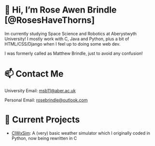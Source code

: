 # 👋 Hi, I’m Rose Awen Brindle [@RosesHaveThorns]

Im currently studying Space Science and Robotics at Aberystwyth University! I mostly work with C, Java and Python, plus a bit of HTML/CSS/Django when I feel up to doing some web dev.

I was formerly called as Matthew Brindle, just to avoid any confusion!

# 📫 Contact Me

University Email: msb11@aber.ac.uk

Personal Email: rosebrindle@outlook.com

# 🚧 Current Projects

- [ClWxSim](https://github.com/MattOnACat/C_ClWxSim): A (very) basic weather simulator which I originally coded in Python, now being rewritten in C
